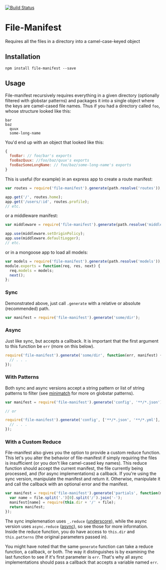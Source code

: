 [![Build Status](https://travis-ci.org/tandrewnichols/file-manifest.png)](https://travis-ci.org/tandrewnichols/file-manifest)

# File-Manifest

Requires all the files in a directory into a camel-case-keyed object

## Installation

`npm install file-manifest --save`

## Usage

File-manifest recursively requires everything in a given directory (optionally filtered with globstar patterns) and packages it into a single object where the keys are camel-cased file names. Thus if you had a directory called `foo`, whose structure looked like this:

```
bar
baz
  quux
  some-long-name
```

You'd end up with an object that looked like this:

```javascript
{
  fooBar: // foo/bar's exports
  fooBazQuux: //foo/baz/quux's exports
  fooBazSomeLongName: // foo/baz/some-long-name's exports
}
```

This is useful (for example) in an express app to create a route manifest:

```javascript
var routes = require('file-manifest').generate(path.resolve('routes'));

app.get('/', routes.home);
app.get('/users/:id', routes.profile);
// etc.
```

or a middleware manifest:

```javascript
var middleware = require('file-manifest').generate(path.resolve('middleware'));

app.use(middleware.setOriginPolicy);
app.use(middleware.defaultLogger);
// etc.
```

or in a mongoose app to load all models:

```javascript
var models = require('file-manifest').generate(path.resolve('models'));
module.exports = function(req, res, next) {
  req.models = models;
  next();
};
```

### Sync

Demonstrated above, just call `.generate` with a relative or absolute (recommended) path.

```javascript
var manifest = require('file-manifest').generate('some/dir');
```

### Async

Just like sync, but accepts a callback. It is important that the first argument to this function be `err` (more on this below).

```javascript
require('file-manifest').generate('some/dir', function(err, manifest) {
  // . . .
});
```

### With Patterns

Both sync and async versions accept a string pattern or list of string patterns to filter (see [minimatch](https://github.com/isaacs/minimatch) for more on globstar patterns).

```javascript
var manifest = require('file-manifest').generate('config', '**/*.json');

// or

require('file-manifest').generate('config', ['**/*.json', '**/*.yml'], function(err, manifest) {
  // . . .
});
```

### With a Custom Reduce

File-manifest also gives you the option to provide a custom reduce function. This let's you alter the behavior of file-manifest if simply requiring the files is insufficient (or you don't like camel-cased key names). This reduce function should accept the current manifest, the file currently being processed, and (for async implementations) a callback. If you're using the sync version, manipulate the manifest and return it. Otherwise, manipulate it and call the callback with an optional error and the manifest.

```javascript
var manifest = require('file-manifest').generate('partials', function(manifest, file) {
  var name = file.split('.')[0].split('/').join('-');
  manifest[name] = require(this.dir + '/' + file);
  return manifest;
});
```

The sync implemenation uses `_.reduce` ([underscore](http://underscorejs.org/)), while the async version uses `async.reduce` ([async](https://github.com/caolan/async)), so see those for more information. Inside the reduce function, you do have access to `this.dir` and `this.patterns` (the original parameters passed in).

You might have noted that the same `generate` function can take a reduce function, a callback, or both. The way it distinguishes is by examining the last function to see if it's first parameter is `err`. That's why all async implementations should pass a callback that accepts a variable named `err`.
